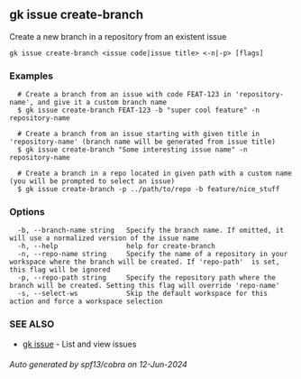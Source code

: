 ## gk issue create-branch

Create a new branch in a repository from an existent issue

```
gk issue create-branch <issue code|issue title> <-n|-p> [flags]
```

### Examples

```
  # Create a branch from an issue with code FEAT-123 in 'repository-name', and give it a custom branch name
  $ gk issue create-branch FEAT-123 -b "super cool feature" -n repository-name

  # Create a branch from an issue starting with given title in 'repository-name' (branch name will be generated from issue title)
  $ gk issue create-branch "Some interesting issue name" -n repository-name

  # Create a branch in a repo located in given path with a custom name (you will be prompted to select an issue)
  $ gk issue create-branch -p ../path/to/repo -b feature/nice_stuff
```

### Options

```
  -b, --branch-name string   Specify the branch name. If omitted, it will use a normalized version of the issue name
  -h, --help                 help for create-branch
  -n, --repo-name string     Specify the name of a repository in your workspace where the branch will be created. If 'repo-path'  is set, this flag will be ignored
  -p, --repo-path string     Specify the repository path where the branch will be created. Setting this flag will override 'repo-name'
  -s, --select-ws            Skip the default workspace for this action and force a workspace selection
```

### SEE ALSO

* [gk issue](gk_issue.md)	 - List and view issues

###### Auto generated by spf13/cobra on 12-Jun-2024
